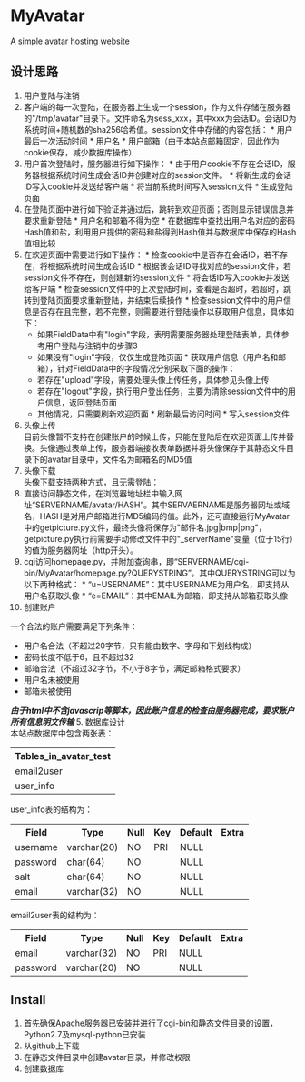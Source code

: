 # MyAvatar
A simple avatar hosting website
## 设计思路
1. 用户登陆与注销
  1. 客户端的每一次登陆，在服务器上生成一个session，作为文件存储在服务器的"/tmp/avatar"目录下。文件命名为sess_xxx，其中xxx为会话ID。会话ID为系统时间+随机数的sha256哈希值。session文件中存储的内容包括：
    * 用户最后一次活动时间
    * 用户名
    * 用户邮箱（由于本站点邮箱固定，因此作为cookie保存，减少数据库操作）
  2. 用户首次登陆时，服务器进行如下操作：
    * 由于用户cookie不存在会话ID，服务器根据系统时间生成会话ID并创建对应的session文件。
    * 将新生成的会话ID写入cookie并发送给客户端
    * 将当前系统时间写入session文件
    * 生成登陆页面
  3. 在登陆页面中进行如下验证并通过后，跳转到欢迎页面；否则显示错误信息并要求重新登陆
    * 用户名和邮箱不得为空
    * 在数据库中查找出用户名对应的密码Hash值和盐，利用用户提供的密码和盐得到Hash值并与数据库中保存的Hash值相比较
  4. 在欢迎页面中需要进行如下操作：
    * 检查cookie中是否存在会话ID，若不存在，将根据系统时间生成会话ID
    * 根据该会话ID寻找对应的session文件，若session文件不存在，则创建新的session文件
    * 将会话ID写入cookie并发送给客户端
    * 检查session文件中的上次登陆时间，查看是否超时，若超时，跳转到登陆页面要求重新登陆，并结束后续操作
    * 检查session文件中的用户信息是否存在且完整，若不完整，则需要进行登陆操作以获取用户信息，具体如下：
      * 如果FieldData中有"login"字段，表明需要服务器处理登陆表单，具体参考用户登陆与注销中的步骤3
      * 如果没有"login"字段，仅仅生成登陆页面
    * 获取用户信息（用户名和邮箱），针对FieldData中的字段情况分别采取下面的操作：
      * 若存在"upload"字段，需要处理头像上传任务，具体参见头像上传
      * 若存在"logout"字段，执行用户登出任务，主要为清除session文件中的用户信息，返回登陆页面
      * 其他情况，只需要刷新欢迎页面
    * 刷新最后访问时间
    * 写入session文件
2. 头像上传  
  目前头像暂不支持在创建账户的时候上传，只能在登陆后在欢迎页面上传并替换。头像通过表单上传，服务器端接收表单数据并将头像保存于其静态文件目录下的avatar目录中，文件名为邮箱名的MD5值
3. 头像下载  
  头像下载支持两种方式，且无需登陆：
  1. 直接访问静态文件，在浏览器地址栏中输入网址“SERVERNAME/avatar/HASH”。其中SERVAERNAME是服务器网址或域名，HASH是对用户邮箱进行MD5编码的值。此外，还可直接运行MyAvatar中的getpicture.py文件，最终头像将保存为"邮件名.jpg|bmp|png"，getpicture.py执行前需要手动修改文件中的"_serverName"变量（位于15行）的值为服务器网址（http开头）。
  2. cgi访问homepage.py，并附加查询串，即“SERVERNAME/cgi-bin/MyAvatar/homepage.py?QUERYSTRING”。其中QUERYSTRING可以为以下两种格式：
    * “u=USERNAME”：其中USERNAME为用户名，即支持从用户名获取头像
    * “e=EMAIL”：其中EMAIL为邮箱，即支持从邮箱获取头像
4. 创建账户

  一个合法的账户需要满足下列条件：
  * 用户名合法（不超过20字节，只有能由数字、字母和下划线构成）
  * 密码长度不低于6，且不超过32
  * 邮箱合法（不超过32字节，不小于8字节，满足邮箱格式要求）
  * 用户名未被使用
  * 邮箱未被使用
  
  ***由于html中不含javascrip等脚本，因此账户信息的检查由服务器完成，要求账户所有信息明文传输***
5. 数据库设计  
  本站点数据库中包含两张表：  
<table>
  <tr>
    <th>Tables_in_avatar_test</th>
  </tr>
  <tr>
    <td>email2user</td>
  </tr>
  <tr>
    <td>user_info</td>
  </tr>
</table>
  user_info表的结构为：
<table>
  <tr>
    <th>Field</th>
    <th>Type</th>
    <th>Null</th>
    <th>Key</th>
    <th>Default</th>
    <th>Extra</th>
  </tr>
  <tr>
    <td>username</td>
    <td>varchar(20)</td>
    <td>NO</td>
    <td>PRI</td>
    <td>NULL</td>
    <td></td>
  </tr>
  <tr>
    <td>password</td>
    <td>char(64)</td>
    <td>NO</td>
    <td></td>
    <td>NULL</td>
    <td></td>
  </tr>
  <tr>
    <td>salt</td>
    <td>char(64)</td>
    <td>NO</td>
    <td></td>
    <td>NULL</td>
    <td></td>
  </tr>
  <tr>
    <td>email</td>
    <td>varchar(32)</td>
    <td>NO</td>
    <td></td>
    <td>NULL</td>
    <td></td>
  </tr>
</table>
  email2user表的结构为：
<table>
  <tr>
    <th>Field</th>
    <th>Type</th>
    <th>Null</th>
    <th>Key</th>
    <th>Default</th>
    <th>Extra</th>
  </tr>
  <tr>
    <td>email</td>
    <td>varchar(32)</td>
    <td>NO</td>
    <td>PRI</td>
    <td>NULL</td>
    <td></td>
  </tr>
  <tr>
    <td>password</td>
    <td>varchar(20)</td>
    <td>NO</td>
    <td></td>
    <td>NULL</td>
    <td></td>
  </tr>
</table>

## Install
1. 首先确保Apache服务器已安装并进行了cgi-bin和静态文件目录的设置，Python2.7及mysql-python已安装
2. 从github上下载
3. 在静态文件目录中创建avatar目录，并修改权限
4. 创建数据库
